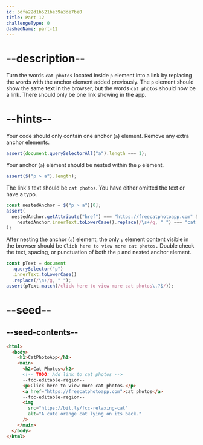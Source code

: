 ```yaml
---
id: 5dfa22d1b521be39a3de7be0
title: Part 12
challengeType: 0
dashedName: part-12
---
```


# --description--

Turn the words `cat photos` located inside `p` element into a link by replacing the words with the anchor element added previously. The `p` element should show the same text in the browser, but the words `cat photos` should now be a link. There should only be one link showing in the app.

# --hints--

Your code should only contain one anchor (`a`) element. Remove any extra anchor elements.

```js
assert(document.querySelectorAll("a").length === 1);
```

Your anchor (`a`) element should be nested within the `p` element.

```js
assert($("p > a").length);
```

The link's text should be `cat photos`. You have either omitted the text or have a typo.

```js
const nestedAnchor = $("p > a")[0];
assert(
  nestedAnchor.getAttribute("href") === "https://freecatphotoapp.com" &&
    nestedAnchor.innerText.toLowerCase().replace(/\s+/g, " ") === "cat photos"
);
```

After nesting the anchor (`a`) element, the only `p` element content visible in the browser should be `Click here to view more cat photos.` Double check the text, spacing, or punctuation of both the `p` and nested anchor element.

```js
const pText = document
  .querySelector("p")
  .innerText.toLowerCase()
  .replace(/\s+/g, " ");
assert(pText.match(/click here to view more cat photos\.?$/));
```

# --seed--

## --seed-contents--

```html
<html>
  <body>
    <h1>CatPhotoApp</h1>
    <main>
      <h2>Cat Photos</h2>
      <!-- TODO: Add link to cat photos -->
      --fcc-editable-region--
      <p>Click here to view more cat photos.</p>
      <a href="https://freecatphotoapp.com">cat photos</a>
      --fcc-editable-region--
      <img
        src="https://bit.ly/fcc-relaxing-cat"
        alt="A cute orange cat lying on its back."
      />
    </main>
  </body>
</html>
```
